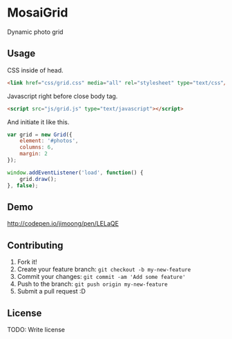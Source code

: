 # MosaiGrid

Dynamic photo grid

## Usage

CSS inside of head.
```html
<link href="css/grid.css" media="all" rel="stylesheet" type="text/css"/>
```
Javascript right before close body tag.
```html
<script src="js/grid.js" type="text/javascript"></script>
```

And initiate it like this.
```javascript
var grid = new Grid({
	element: '#photos',
	columns: 6,
	margin: 2
});

window.addEventListener('load', function() {
	grid.draw();
}, false);
```

## Demo
http://codepen.io/jimoong/pen/LELaQE

## Contributing

1. Fork it!
2. Create your feature branch: `git checkout -b my-new-feature`
3. Commit your changes: `git commit -am 'Add some feature'`
4. Push to the branch: `git push origin my-new-feature`
5. Submit a pull request :D

## License

TODO: Write license
